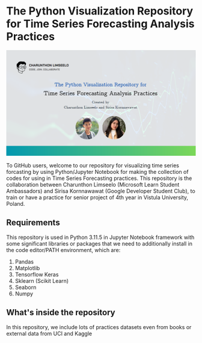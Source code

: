 # The Python Visualization Repository for Time Series Forecasting Analysis Practices

![](banner.png)

To GitHub users, welcome to our repository for visualizing time series forcasting by using Python/Jupyter Notebook for making the collection of codes for using in Time Series Forecasting practices. This repository is the collaboration between Charunthon Limseelo (Microsoft Learn Student Ambassadors) and Sirisa Kornnawawat (Google Developer Student Club), to train or have a practice for senior project of 4th year in Vistula University, Poland.

## Requirements

This repository is used in Python 3.11.5 in Jupyter Notebook framework with some significant libraries or packages that we need to additionally install in the code editor/PATH environment, which are:
1. Pandas
2. Matplotlib
3. Tensorflow Keras
4. Sklearn (Scikit Learn)
5. Seaborn
6. Numpy

## What's inside the repository

In this repository, we include lots of practices datasets even from books or external data from UCI and Kaggle
